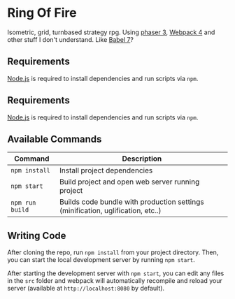 # Ring Of Fire

Isometric, grid, turnbased strategy rpg.
Using [phaser 3](https://phaser.io/), [Webpack 4](https://webpack.js.org/) and other stuff I don't understand. Like [Babel 7](https://babeljs.io/)?

## Requirements
[Node.js](https://nodejs.org) is required to install dependencies and run scripts via `npm`.

## Requirements

[Node.js](https://nodejs.org) is required to install dependencies and run scripts via `npm`.

## Available Commands

| Command | Description |
|---------|-------------|
| `npm install` | Install project dependencies |
| `npm start` | Build project and open web server running project |
| `npm run build` | Builds code bundle with production settings (minification, uglification, etc..) |

## Writing Code

After cloning the repo, run `npm install` from your project directory. Then, you can start the local development
server by running `npm start`.

After starting the development server with `npm start`, you can edit any files in the `src` folder
and webpack will automatically recompile and reload your server (available at `http://localhost:8080`
by default).
